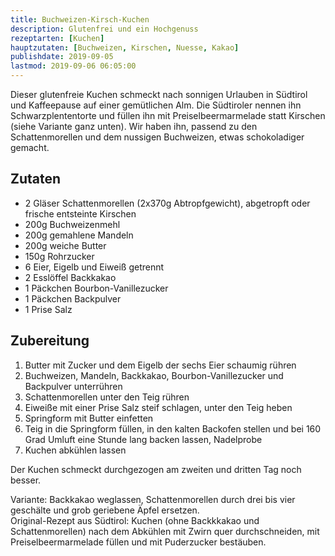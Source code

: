 ```yaml
---
title: Buchweizen-Kirsch-Kuchen
description: Glutenfrei und ein Hochgenuss
rezeptarten: [Kuchen]
hauptzutaten: [Buchweizen, Kirschen, Nuesse, Kakao]
publishdate: 2019-09-05
lastmod: 2019-09-06 06:05:00
---
```


Dieser glutenfreie Kuchen schmeckt nach sonnigen Urlauben in Südtirol und Kaffeepause auf einer gemütlichen Alm. Die Südtiroler nennen ihn Schwarzplententorte und füllen ihn mit Preiselbeermarmelade statt Kirschen (siehe Variante ganz unten). Wir haben ihn, passend zu den Schattenmorellen und dem nussigen Buchweizen, etwas schokoladiger gemacht.

## Zutaten

- 2 Gläser Schattenmorellen (2x370g Abtropfgewicht), abgetropft oder frische entsteinte Kirschen
- 200g Buchweizenmehl
- 200g gemahlene Mandeln
- 200g weiche Butter
- 150g Rohrzucker
- 6 Eier, Eigelb und Eiweiß getrennt
- 2 Esslöffel Backkakao
- 1 Päckchen Bourbon-Vanillezucker
- 1 Päckchen Backpulver
- 1 Prise Salz


## Zubereitung

1. Butter mit Zucker und dem Eigelb der sechs Eier schaumig rühren
2. Buchweizen, Mandeln, Backkakao, Bourbon-Vanillezucker und Backpulver unterrühren
3. Schattenmorellen unter den Teig rühren
4. Eiweiße mit einer Prise Salz steif schlagen, unter den Teig heben 
5. Springform mit Butter einfetten
6. Teig in die Springform füllen, in den kalten Backofen stellen und bei 160 Grad Umluft eine Stunde lang backen lassen, Nadelprobe
7. Kuchen abkühlen lassen

Der Kuchen schmeckt durchgezogen am zweiten und dritten Tag noch besser.        

Variante: Backkakao weglassen, Schattenmorellen durch drei bis vier geschälte und grob geriebene Äpfel ersetzen.        
Original-Rezept aus Südtirol: Kuchen (ohne Backkkakao und Schattenmorellen) nach dem Abkühlen mit Zwirn quer durchschneiden, mit Preiselbeermarmelade füllen und mit Puderzucker bestäuben.
